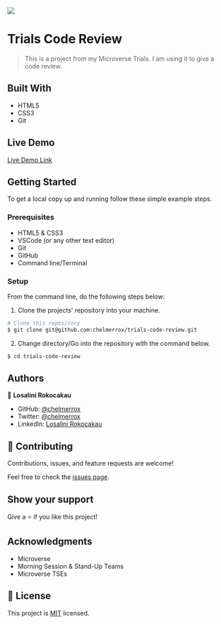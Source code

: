 ![](https://img.shields.io/badge/Microverse-blueviolet)

# Trials Code Review

> This is a project from my Microverse Trials. I am using it to give a code review.


## Built With

- HTML5
- CSS3
- Git

## Live Demo

[Live Demo Link](https://raw.githack.com/chelmerrox/trials-code-review/trials-code-review/index.html)


## Getting Started

To get a local copy up and running follow these simple example steps.

### Prerequisites

- HTML5 & CSS3 
- VSCode (or any other text editor)
- Git
- GitHub
- Command line/Terminal

### Setup

From the command line, do the following steps below:

1. Clone the projects' repository into your machine.

```bash
# Clone this repository
$ git clone git@github.com:chelmerrox/trials-code-review.git

```
2. Change directory/Go into the repository with the command below.

```bash
$ cd trials-code-review

```

## Authors

👤 **Losalini Rokocakau**

- GitHub: [@chelmerrox](https://github.com/chelmerrox)
- Twitter: [@chelmerrox](https://twitter.com/chelmerrox)
- LinkedIn: [Losalini Rokocakau](https://linkedin.com/in/losalini-rokocakau)

## 🤝 Contributing

Contributions, issues, and feature requests are welcome!

Feel free to check the [issues page](https://github.com/chelmerrox/trials-code-review/issues).

## Show your support

Give a ⭐️ if you like this project!

## Acknowledgments

- Microverse
- Morning Session & Stand-Up Teams
- Microverse TSEs

## 📝 License

This project is [MIT](./MIT.md) licensed.